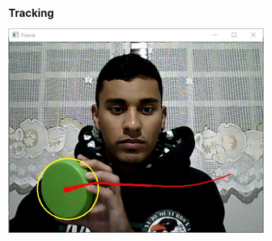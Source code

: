 ## Tracking

![img](https://github.com/Brockzera/SpeedTCC/blob/master/Tutoriais/2-Tracking/Tracking-greenBall.JPG)
